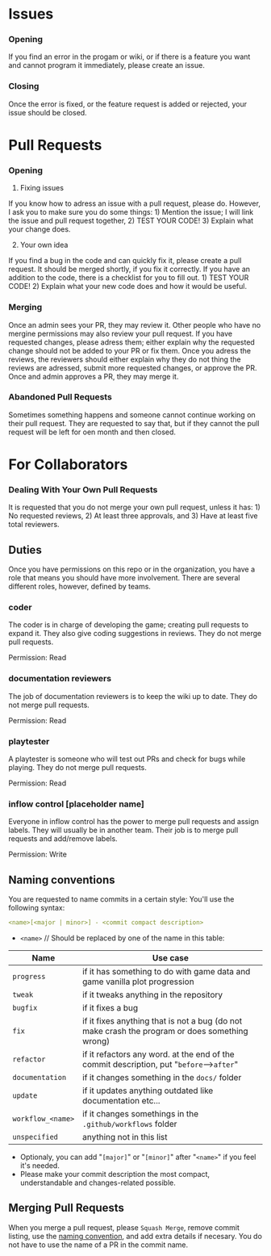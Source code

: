 # Issues
### Opening
If you find an error in the progam or wiki, or if there is a feature you want and cannot program it immediately, please create an issue.
### Closing
Once the error is fixed, or the feature request is added or rejected, your issue should be closed.

# Pull Requests
### Opening
1. Fixing issues

If you know how to adress an issue with a pull request, please do. However, I ask you to make sure you do some things: 1) Mention the issue; I will link the issue and pull request together, 2) TEST YOUR CODE! 3) Explain what your change does.

2. Your own idea

If you find a bug in the code and can quickly fix it, please create a pull request. It should be merged shortly, if you fix it correctly. If you have an addition to the code, there is a checklist for you to fill out. 1) TEST YOUR CODE! 2) Explain what your new code does and how it would be useful.

### Merging
Once an admin sees your PR, they may review it. Other people who have no mergine permissions may also review your pull request. If you have requested changes, please adress them; either explain why the requested change should not be added to your PR or fix them. Once you adress the reviews, the reviewers should either explain why they do not thing the reviews are adressed, submit more requested changes, or approve the PR. Once and admin approves a PR, they may merge it.

### Abandoned Pull Requests
Sometimes something happens and someone cannot continue working on their pull request. They are requested to say that, but if they cannot the pull request will be left for oen month and then closed.

# For Collaborators
### Dealing With Your Own Pull Requests
It is requested that you do not merge your own pull request, unless it has: 1) No requested reviews, 2) At least three approvals, and 3) Have at least five total reviewers.

## Duties
Once you have permissions on this repo or in the organization, you have a role that means you should have more involvement. There are several different roles, however, defined by teams.

### coder
The coder is in charge of developing the game; creating pull requests to expand it. They also give coding suggestions in reviews. They do not merge pull requests.

Permission: Read

### documentation reviewers
The job of documentation reviewers is to keep the wiki up to date. They do not merge pull requests.

Permission: Read

### playtester
A playtester is someone who will test out PRs and check for bugs while playing. They do not merge pull requests.

Permission: Read

### inflow control [placeholder name]
Everyone in inflow control has the power to merge pull requests and assign labels. They will usually be in another team. Their job is to merge pull requests and add/remove labels.

Permission: Write

## Naming conventions
You are requested to name commits in a certain style:
You'll use the following syntax:
```yaml
<name>[<major | minor>] - <commit compact description>
```

* `<name>` // Should be replaced by one of the name in this table:

| Name            | Use case                                                                                       |
|-----------------|------------------------------------------------------------------------------------------------|
| `progress`        | if it has something to do with game data and game vanilla plot progression                     |
| `tweak`           | if it tweaks anything in the repository                                                        |
| `bugfix`          | if it fixes a bug                                                                              |
| `fix`             | if it fixes anything that is not a bug (do not make crash the program or does something wrong) |
| `refactor`        | if it refactors any word. at the end of the commit description, put "`before`-->`after`"       |
| `documentation`   | if it changes something in the `docs/` folder                                                  |
| `update`          | if it updates anything outdated like documentation etc...                                      |
| `workflow_<name>` | if it changes somethings in the `.github/workflows` folder                                     |
| `unspecified`     | anything not in this list                                                                      |
* Optionaly, you can add "`[major]`" or "`[minor]`" after "`<name>`" if you feel it's needed.
* Please make your commit description the most compact, understandable and changes-related possible.

## Merging Pull Requests
When you merge a pull request, please `Squash Merge`, remove commit listing, use the [naming convention](#naming-conventions), and add extra details if necesary. You do not have to use the name of a PR in the commit name.
